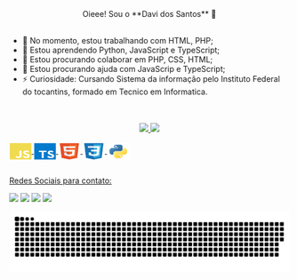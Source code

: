 <div align="center">
  Oieee! Sou o **Davi dos Santos** 👋
</div>
<br>


- 🔭 No momento, estou trabalhando com HTML, PHP;
- 🌱 Estou aprendendo Python, JavaScript e TypeScript;
- 👯 Estou procurando colaborar em PHP, CSS, HTML;
- 🤔 Estou procurando ajuda com JavaScrip e TypeScript;
- ⚡ Curiosidade: Cursando Sistema da informação pelo Instituto Federal do tocantins, formado em Tecnico em Informatica.


<br>
<br>

<div align="center">
  <a href="https://github.com/davi1701">
  <img height="180em" src="https://github-readme-stats.vercel.app/api?username=Davi1701&show_icons=true&theme=github_dark&include_all_commits=true&count_private=true"/>
  <img height="180em" src="https://github-readme-stats.vercel.app/api/top-langs/?username=Davi1701&layout=compact&langs_count=7&theme=github_dark"/>
</div>


<div style="display: inline_block"><br>
  <img align="center" alt="Rafa-Js" height="30" width="40" src="https://raw.githubusercontent.com/devicons/devicon/master/icons/javascript/javascript-plain.svg">
  <img align="center" alt="Rafa-Ts" height="30" width="40" src="https://raw.githubusercontent.com/devicons/devicon/master/icons/typescript/typescript-plain.svg">
  <img align="center" alt="Rafa-HTML" height="30" width="40" src="https://raw.githubusercontent.com/devicons/devicon/master/icons/html5/html5-original.svg">
  <img align="center" alt="Rafa-CSS" height="30" width="40" src="https://raw.githubusercontent.com/devicons/devicon/master/icons/css3/css3-original.svg">
  <img align="center" alt="Rafa-Python" height="30" width="40" src="https://raw.githubusercontent.com/devicons/devicon/master/icons/python/python-original.svg">

</div>
  
  ##
  Redes Sociais para contato:
<div> 
  <a href="https://www.instagram.com/davidossantos.pereira/?hl=pt-br" target="_blank"><img height="30em" src="https://th.bing.com/th/id/R.097b77494452f9352630bcf79697db4d?rik=cXUuSuzxUMC4SQ&riu=http%3a%2f%2fwww.pngimagenes.com%2fuploads%2fpng-gratis%2fPng-Instagram-Logo-Gratis-Cortar-ks92GI.png&ehk=EbpxHosM3BBiLydbHws2JBJA8rCXe5hPI2j3WRoXm5M%3d&risl=&pid=ImgRaw&r=0" target="_blank"></a>
 <a href="https://discord.gg/GGuXET64" target="_blank"><img height="30em" src="https://pnggrid.com/wp-content/uploads/2021/05/Discord-Logo-Circle-1024x1024.png" target="_blank"></a> 
  <a href = "davi.spereira1@gmail.com"><img height="25em" src="https://logodownload.org/wp-content/uploads/2018/03/gmail-logo-16.png" target="_blank"></a>
  <a href="https://www.linkedin.com/in/davi-dos-santos-1701/" target="_blank"> <img height="30em" src="https://t.ctcdn.com.br/o6YUYZNxhn1ob0FEjQo-a7KapYU=/400x400/smart/i490027.jpeg" target="_blank"></a> 
 
  ![Snake animation](https://github.com/davi1701/davi1701/blob/output/github-contribution-grid-snake.svg)
 
</div>
